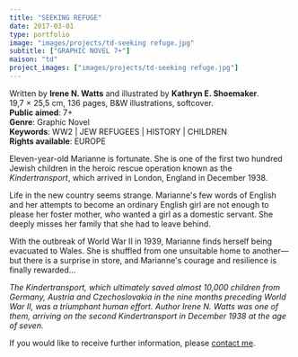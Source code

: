 ```yaml
---
title: "SEEKING REFUGE"
date: 2017-03-01
type: portfolio
image: "images/projects/td-seeking refuge.jpg"
subtitle: ["GRAPHIC NOVEL 7+"]
maison: "td"
project_images: ["images/projects/td-seeking refuge.jpg"]
---
```


Written by **Irene N. Watts** and illustrated by **Kathryn E. Shoemaker**.   
19,7 × 25,5 cm, 136 pages, B&W illustrations, softcover.   
**Public aimed**: 7+   
**Genre**: Graphic Novel      
**Keywords**: WW2 | JEW REFUGEES | HISTORY | CHILDREN    
**Rights available**: EUROPE 
 
 
Eleven-year-old Marianne is fortunate.
She is one of the first two hundred Jewish children in the heroic rescue operation known as the *Kindertransport*,
which arrived in London, England in December 1938.

Life in the new country seems strange. Marianne's few words of English and her attempts to become an ordinary English girl
are not enough to please her foster mother, who wanted a girl as a domestic servant. 
She deeply misses her family that she had to leave behind.

With the outbreak of World War II in 1939, Marianne finds herself being evacuated to Wales. 
She is shuffled from one unsuitable home to another—but there is a surprise in store, and Marianne's courage
and resilience is finally rewarded...


*The Kindertransport, which ultimately saved almost 10,000 children from Germany, Austria and Czechoslovakia* 
*in the nine months preceding World War II, was a triumphant human effort.*
*Author Irene N. Watts was one of them, arriving on the second Kindertransport in December 1938 at the age of seven.*





If you would like to receive further information, please [contact me](mailto:melanie.guillaumin.edition@gmail.com).


